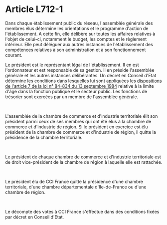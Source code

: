 # Article L712-1

<p>Dans chaque établissement public du réseau, l'assemblée générale des membres élus détermine les orientations et le programme d'action de l'établissement. A cette fin, elle délibère sur toutes les affaires relatives à l'objet de celui-ci, notamment le budget, les comptes et le règlement intérieur. Elle peut déléguer aux autres instances de l'établissement des compétences relatives à son administration et à son fonctionnement courant.</p><p>Le président est le représentant légal de l'établissement. Il en est l'ordonnateur et est responsable de sa gestion. Il en préside l'assemblée générale et les autres instances délibérantes. Un décret en Conseil d'Etat détermine les conditions dans lesquelles lui sont appliquées les <a href='/affichTexteArticle.do?cidTexte=JORFTEXT000000320891&idArticle=JORFARTI000002471890&categorieLien=cid'>dispositions de l'article 7 de la loi n° 84-834 du 13 septembre 1984</a> relative à la limite d'âge dans la fonction publique et le secteur public. Les fonctions de trésorier sont exercées par un membre de l'assemblée générale.</p><p><br/></p><p>L'assemblée de la chambre de commerce et d'industrie territoriale élit son président parmi ceux de ses membres qui ont été élus à la chambre de commerce et d'industrie de région. Si le président en exercice est élu président de la chambre de commerce et d'industrie de région, il quitte la présidence de la chambre territoriale.</p><p><br/></p><p>Le président de chaque chambre de commerce et d'industrie territoriale est de droit vice-président de la chambre de région à laquelle elle est rattachée.</p><p><br/></p><p>Le président élu de CCI France quitte la présidence d'une chambre territoriale, d'une chambre départementale d'Ile-de-France ou d'une chambre de région.</p><p><br/></p><p>Le décompte des votes à CCI France s'effectue dans des conditions fixées par décret en Conseil d'Etat. </p>